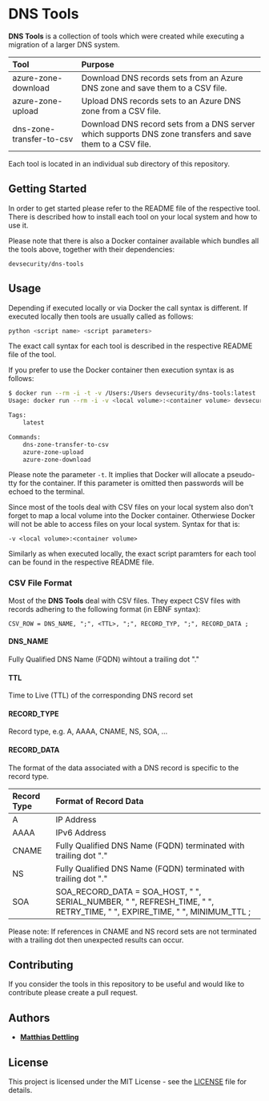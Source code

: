 # DNS Tools

**DNS Tools** is a collection of tools which were created while executing a
migration of a larger DNS system.

| Tool                     | Purpose |
|:-------------------------|:--------|
| azure-zone-download      | Download DNS records sets from an Azure DNS zone and save them to a CSV file. |
| azure-zone-upload        | Upload DNS records sets to an Azure DNS zone from a CSV file. |
| dns-zone-transfer-to-csv | Download DNS record sets from a DNS server which supports DNS zone transfers and save them to a CSV file. |

Each tool is located in an individual sub directory of this repository.

## Getting Started

In order to get started please refer to the README file of the respective tool.
There is described how to install each tool on your local system and how to use
it.

Please note that there is also a Docker container available which bundles all
the tools above, together with their dependencies:

`devsecurity/dns-tools`

## Usage

Depending if executed locally or via Docker the call syntax is different. If
executed locally then tools are usually called as follows:

```bash
python <script name> <script parameters>
```

The exact call syntax for each tool is described in the respective README file
of the tool.

If you prefer to use the Docker container then execution syntax is as follows:

```bash
$ docker run --rm -i -t -v /Users:/Users devsecurity/dns-tools:latest
Usage: docker run --rm -i -v <local volume>:<container volume> devsecurity/dns-tools:<tag> <command> <command parameters>

Tags:
	latest

Commands:
	dns-zone-transfer-to-csv
	azure-zone-upload
	azure-zone-download
```

Please note the parameter `-t`. It implies that Docker will allocate a
pseudo-tty for the container. If this parameter is omitted then passwords will
be echoed to the terminal.

Since most of the tools deal with CSV files on your local system also don't
forget to map a local volume into the Docker container. Otherwiese Docker will
not be able to access files on your local system. Syntax for that is:

```
-v <local volume>:<container volume>
```

Similarly as when executed locally, the exact script paramters for each tool
can be found in the respective README file.

### CSV File Format

Most of the **DNS Tools** deal with CSV files. They expect CSV files with
records adhering to the following format (in EBNF syntax):

```CSV_ROW = DNS_NAME, ";", <TTL>, ";", RECORD_TYP, ";", RECORD_DATA ;```

#### DNS_NAME

Fully Qualified DNS Name (FQDN) wihtout a trailing dot "."

#### TTL

Time to Live (TTL) of the corresponding DNS record set

#### RECORD_TYPE

Record type, e.g. A, AAAA, CNAME, NS, SOA, ...

#### RECORD_DATA

The format of the data associated with a DNS record is specific to the record
type.

| Record Type | Format of Record Data                                            |
|:------------|:-----------------------------------------------------------------|
| A           | IP Address                                                       |
| AAAA        | IPv6 Address                                                     |
| CNAME       | Fully Qualified DNS Name (FQDN) terminated with trailing dot "." |
| NS          | Fully Qualified DNS Name (FQDN) terminated with trailing dot "." |
| SOA         | SOA_RECORD_DATA = SOA_HOST, " ", SERIAL_NUMBER, " ", REFRESH_TIME, " ", RETRY_TIME, " ", EXPIRE_TIME, " ", MINIMUM_TTL ; |

Please note: If references in CNAME and NS record sets are not terminated with
a trailing dot then unexpected results can occur.

## Contributing

If you consider the tools in this repository to be useful and would like to
contribute please create a pull request.

## Authors

- **[Matthias Dettling](mailto:md@devsecurity.io)**

## License

This project is licensed under the MIT License - see the [LICENSE](LICENSE)
file for details.
